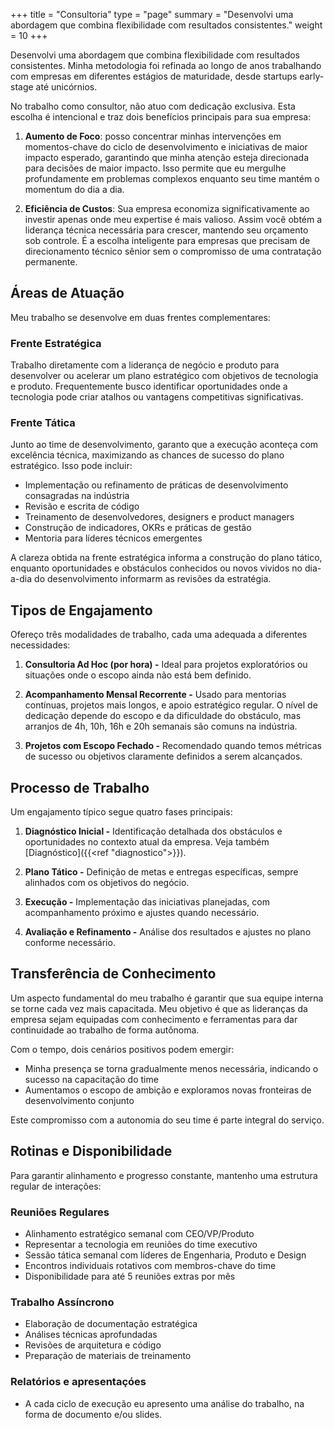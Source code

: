 +++
title = "Consultoria"
type = "page"
summary = "Desenvolvi uma abordagem que combina flexibilidade com resultados consistentes."
weight = 10
+++

Desenvolvi uma abordagem que combina flexibilidade com resultados consistentes. Minha metodologia foi refinada ao longo de anos trabalhando com empresas em diferentes estágios de maturidade, desde startups early-stage até unicórnios.

No trabalho como consultor, não atuo com dedicação exclusiva. Esta escolha é intencional e traz dois benefícios principais para sua empresa:

1. **Aumento de Foco**: posso concentrar minhas intervenções em momentos-chave do ciclo de desenvolvimento e iniciativas de maior impacto esperado, garantindo que minha atenção esteja direcionada para decisões de maior impacto. Isso permite que eu mergulhe profundamente em problemas complexos enquanto seu time mantém o momentum do dia a dia.

2. **Eficiência de Custos**: Sua empresa economiza significativamente ao investir apenas onde meu expertise é mais valioso. Assim você obtém a liderança técnica necessária para crescer, mantendo seu orçamento sob controle. É a escolha inteligente para empresas que precisam de direcionamento técnico sênior sem o compromisso de uma contratação permanente.



## Áreas de Atuação

Meu trabalho se desenvolve em duas frentes complementares:

### Frente Estratégica
Trabalho diretamente com a liderança de negócio e produto para desenvolver ou acelerar um plano estratégico com objetivos de tecnologia e produto. Frequentemente busco identificar oportunidades onde a tecnologia pode criar atalhos ou vantagens competitivas significativas.

### Frente Tática
Junto ao time de desenvolvimento, garanto que a execução aconteça com excelência técnica, maximizando as chances de sucesso do plano estratégico. Isso pode incluir:

- Implementação ou refinamento de práticas de desenvolvimento consagradas na indústria
- Revisão e escrita de código
- Treinamento de desenvolvedores, designers e product managers
- Construção de indicadores, OKRs e práticas de gestão
- Mentoria para líderes técnicos emergentes

A clareza obtida na frente estratégica informa a construção do plano tático, enquanto oportunidades e obstáculos conhecidos ou novos vividos no dia-a-dia do desenvolvimento informarm as revisões da estratégia.

## Tipos de Engajamento

Ofereço três modalidades de trabalho, cada uma adequada a diferentes necessidades:

1. **Consultoria Ad Hoc (por hora) -**
   Ideal para projetos exploratórios ou situações onde o escopo ainda não está bem definido.

2. **Acompanhamento Mensal Recorrente -**
   Usado para mentorias contínuas, projetos mais longos, e apoio estratégico regular. O nível de dedicação depende do escopo e da dificuldade do obstáculo, mas arranjos de 4h, 10h, 16h e 20h semanais são comuns na indústria.


3. **Projetos com Escopo Fechado -**
   Recomendado quando temos métricas de sucesso ou objetivos claramente definidos a serem alcançados.

## Processo de Trabalho

Um engajamento típico segue quatro fases principais:

1. **Diagnóstico Inicial -**
   Identificação detalhada dos obstáculos e oportunidades no contexto atual da empresa. Veja também [Diagnóstico]({{<ref "diagnostico">}}).

2. **Plano Tático -**
   Definição de metas e entregas específicas, sempre alinhados com os objetivos do negócio.

3. **Execução -**
   Implementação das iniciativas planejadas, com acompanhamento próximo e ajustes quando necessário.

4. **Avaliação e Refinamento -**
   Análise dos resultados e ajustes no plano conforme necessário.

## Transferência de Conhecimento

Um aspecto fundamental do meu trabalho é garantir que sua equipe interna se torne cada vez mais capacitada. Meu objetivo é que as lideranças da empresa sejam equipadas com conhecimento e ferramentas para dar continuidade ao trabalho de forma autônoma.

Com o tempo, dois cenários positivos podem emergir:
- Minha presença se torna gradualmente menos necessária, indicando o sucesso na capacitação do time
- Aumentamos o escopo de ambição e exploramos novas fronteiras de desenvolvimento conjunto

Este compromisso com a autonomia do seu time é parte integral do serviço.

## Rotinas e Disponibilidade

Para garantir alinhamento e progresso constante, mantenho uma estrutura regular de interações:

### Reuniões Regulares
- Alinhamento estratégico semanal com CEO/VP/Produto
- Representar a tecnologia em reuniões do time executivo
- Sessão tática semanal com líderes de Engenharia, Produto e Design
- Encontros individuais rotativos com membros-chave do time
- Disponibilidade para até 5 reuniões extras por mês

### Trabalho Assíncrono
- Elaboração de documentação estratégica
- Análises técnicas aprofundadas
- Revisões de arquitetura e código
- Preparação de materiais de treinamento

### Relatórios e apresentaçóes
- A cada ciclo de execução eu apresento uma análise do trabalho, na forma de documento e/ou slides.
